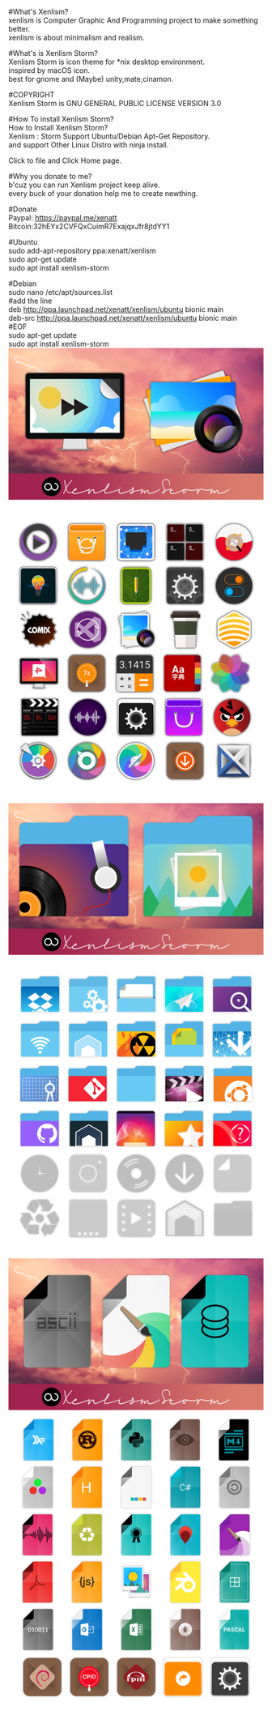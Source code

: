 #What's Xenlism?    
xenlism is Computer Graphic And Programming project to make something better.    
xenlism is about minimalism and realism.   


#What's is Xenlism Storm?   
Xenlism Storm is icon theme for *nix desktop environment.   
inspired by macOS icon.   
best for gnome and (Maybe) unity,mate,cinamon.   


#COPYRIGHT   
Xenlism Storm is GNU GENERAL PUBLIC LICENSE VERSION 3.0    


#How To install Xenlism Storm?   
How to Install Xenlism Storm?   
Xenlism : Storm Support Ubuntu/Debian Apt-Get Repository.   
and support Other Linux Distro with ninja install.  

Click to file and Click Home page.  


#Why you donate to me?   
b'cuz you can run Xenlism project keep alive.   
every buck of your donation help me to create newthing.   


#Donate   
Paypal: https://paypal.me/xenatt  
Bitcoin:32hEYx2CVFQxCuimR7ExajqxJfr8jtdYY1    

#Ubuntu   
sudo add-apt-repository ppa:xenatt/xenlism   
sudo apt-get update   
sudo apt install xenlism-storm   

#Debian   
sudo nano /etc/apt/sources.list   
#add the line   
deb http://ppa.launchpad.net/xenatt/xenlism/ubuntu bionic main  
deb-src http://ppa.launchpad.net/xenatt/xenlism/ubuntu bionic main   
#EOF  
sudo apt-get update  
sudo apt install xenlism-storm   
![App](https://raw.githubusercontent.com/xenlism/Storm/master/screenshot/storm_app_cover.png)  
![place](https://raw.githubusercontent.com/xenlism/Storm/master/screenshot/storm_place_cover.png)  
![mime](https://raw.githubusercontent.com/xenlism/Storm/master/screenshot/storm_mime_cover.png)   



